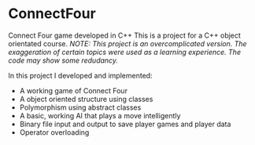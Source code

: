 # ConnectFour
Connect Four game developed in C++
This is a project for a C++ object orientated course.
*NOTE: This project is an overcomplicated version. The exaggeration of certain topics were used as a learning experience. The code may show some redudancy.*

In this project I developed and implemented:
- A working game of Connect Four
- A object oriented structure using classes
- Polymorphism using abstract classes
- A basic, working AI that plays a move intelligently
- Binary file input and output to save player games and player data 
- Operator overloading 
